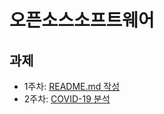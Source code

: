 # 오픈소스소프트웨어

## 과제
* 1주차: [README.md 작성](./1%EC%A3%BC%EC%B0%A8/README.md)
* 2주차: [COVID-19 분석](./2%EC%A3%BC%EC%B0%A8)
